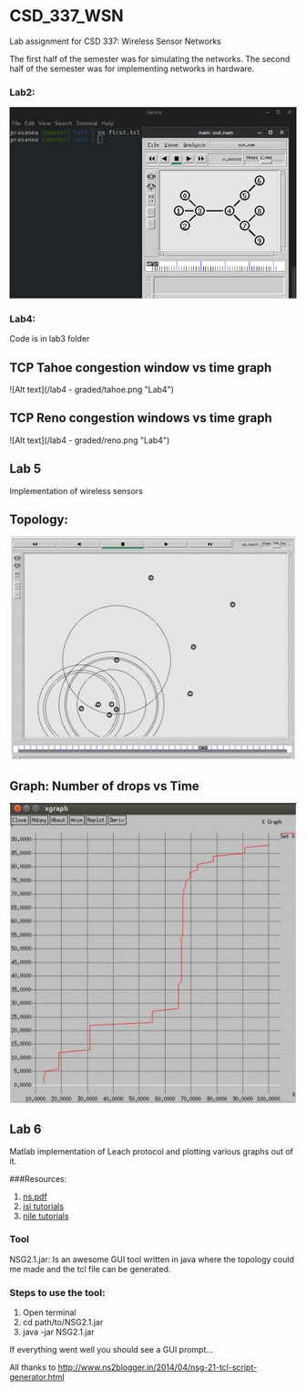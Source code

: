 # CSD_337_WSN
Lab assignment for CSD 337: Wireless Sensor Networks

The first half of the semester was for simulating the networks. The second half of the semester was for implementing networks in hardware.

### Lab2:

![Alt text](/lab2/WSN_lab2.png "Lab2")

### Lab4:
Code is in lab3 folder

## TCP Tahoe congestion window vs time graph
![Alt text](/lab4 - graded/tahoe.png "Lab4")

## TCP Reno congestion windows vs time graph
![Alt text](/lab4 - graded/reno.png "Lab4")

## Lab 5
Implementation of wireless sensors
## Topology:
![Alt text](/lab5/Topology.JPG "Lab5")
## Graph: Number of drops vs Time
![Alt text](/lab5/graph.JPG "Lab5")

## Lab 6
Matlab implementation of Leach protocol and plotting various graphs out of it.


###Resources:
1. <a href = "/ns.pdf">ns.pdf</a>
2. <a href = "http://www.isi.edu/nsnam/ns/tutorial/index.html"> isi tutorials</a>
3. <a href = "http://nile.wpi.edu/NS/">nile tutorials </a>

### Tool
NSG2.1.jar: Is an awesome GUI tool written in java where the topology could me made and the tcl file can be generated.

### Steps to use the tool:
1. Open terminal
2. cd path/to/NSG2.1.jar
3. java -jar NSG2.1.jar

If everything went well you should see a GUI prompt...

All thanks to http://www.ns2blogger.in/2014/04/nsg-21-tcl-script-generator.html

